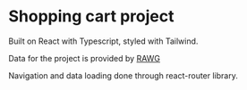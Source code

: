 # Shopping cart project

Built on React with Typescript, styled with Tailwind.

Data for the project is provided by [RAWG](https://rawg.io/apidocs)

Navigation and data loading done through react-router library.
